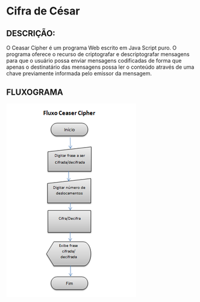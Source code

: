 # Cifra de César

## DESCRIÇÃO:

O Ceasar Cipher é um programa Web escrito em Java Script puro. O programa oferece o recurso de criptografar e descriptografar mensagens para que o usuário possa enviar mensagens codificadas de forma que apenas o  destinatário das mensagens possa ler o conteúdo através de uma chave previamente informada pelo emissor da mensagem.

## FLUXOGRAMA
![](diagramaCipher.PNG)


